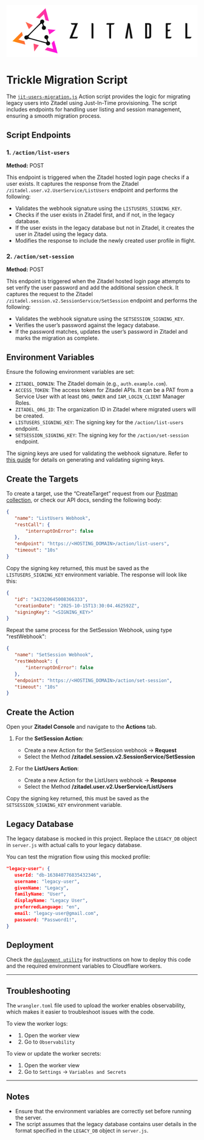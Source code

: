 <p align="center">
    <img src="./assets/logo.png" alt="Zitadel Logo" max-height="200px" width="auto" />
</p>

# Trickle Migration Script

The [`jit-users-migration.js`](/actions-v2-cloudflare-workers/scripts/jit-users-migration/jit-users-migration.js) Action script provides the logic for migrating legacy users into Zitadel using Just-In-Time provisioning. The script includes endpoints for handling user listing and session management, ensuring a smooth migration process.

## Script Endpoints

### 1. `/action/list-users`
**Method:** POST

This endpoint is triggered when the Zitadel hosted login page checks if a user exists. It captures the response from the Zitadel `/zitadel.user.v2.UserService/ListUsers` endpoint and performs the following:

- Validates the webhook signature using the `LISTUSERS_SIGNING_KEY`.
- Checks if the user exists in Zitadel first, and if not, in the legacy database.
- If the user exists in the legacy database but not in Zitadel, it creates the user in Zitadel using the legacy data.
- Modifies the response to include the newly created user profile in flight.

### 2. `/action/set-session`
**Method:** POST

This endpoint is triggered when the Zitadel hosted login page attempts to set verify the user password and add the additional session check. It captures the request to the Zitadel `/zitadel.session.v2.SessionService/SetSession` endpoint and performs the following:

- Validates the webhook signature using the `SETSESSION_SIGNING_KEY`.
- Verifies the user’s password against the legacy database.
- If the password matches, updates the user’s password in Zitadel and marks the migration as complete.

## Environment Variables

Ensure the following environment variables are set:

- `ZITADEL_DOMAIN`: The Zitadel domain (e.g., `auth.example.com`).
- `ACCESS_TOKEN`: The access token for Zitadel APIs. It can be a PAT from a Service User with at least `ORG_OWNER` and `IAM_LOGIN_CLIENT` Manager Roles.
- `ZITADEL_ORG_ID`: The organization ID in Zitadel where migrated users will be created.
- `LISTUSERS_SIGNING_KEY`: The signing key for the `/action/list-users` endpoint.
- `SETSESSION_SIGNING_KEY`: The signing key for the `/action/set-session` endpoint.

The signing keys are used for validating the webhook signature. Refer to [this guide](https://help.zitadel.com/how-to-validate-zitadel-actions-v2-signature-with-node.js) for details on generating and validating signing keys.

## Create the Targets

To create a target, use the “CreateTarget” request from our [Postman collection](https://zitadel.com/docs/apis/introduction#postman-collection-beta), or check our API docs, sending the following body:

```json
{
   "name": "ListUsers Webhook",
   "restCall": {
       "interruptOnError": false
   },
   "endpoint": "https://<HOSTING_DOMAIN>/action/list-users",
   "timeout": "10s"
}
```

Copy the signing key returned, this must be saved as the `LISTUSERS_SIGNING_KEY` environment variable.
The response will look like this:

```json
{
   "id": "342320645008366333",
   "creationDate": "2025-10-15T13:30:04.462592Z",
   "signingKey": "<SIGNING_KEY>"
}
```

Repeat the same process for the SetSession Webhook, using type "restWebhook":

```json
{
   "name": "SetSession Webhook",
   "restWebhook": {
       "interruptOnError": false
   },
   "endpoint": "https://<HOSTING_DOMAIN>/action/set-session",
   "timeout": "10s"
}
```

## Create the Action

Open your **Zitadel Console** and navigate to the **Actions** tab.  

1. For the **SetSession Action**:
   - Create a new Action for the SetSession webhook → **Request**
   - Select the Method **/zitadel.session.v2.SessionService/SetSession**

2. For the **ListUsers Action**:
   - Create a new Action for the ListUsers webhook → **Response**
   - Select the Method **/zitadel.user.v2.UserService/ListUsers**

Copy the signing key returned, this must be saved as the `SETSESSION_SIGNING_KEY` environment variable.

## Legacy Database

The legacy database is mocked in this project. Replace the `LEGACY_DB` object in `server.js` with actual calls to your legacy database.

You can test the migration flow using this mocked profile:

```json
"legacy-user": {
   userId: "db-163840776835432346",
   username: "legacy-user",
   givenName: "Legacy",
   familyName: "User",
   displayName: "Legacy User",
   preferredLanguage: "en",
   email: "legacy-user@gmail.com",
   password: "Password1!",
}
```

## Deployment

Check the [`deployment utility`](deployment-utility/README.md) for instructions on how to deploy this code and the required environment variables to Cloudflare workers.

---

## Troubleshooting
The `wrangler.toml` file used to upload the worker enables observability, which makes it easier to troubleshoot issues with the code. 

To view the worker logs:
- 1. Open the worker view
- 2. Go to `Observability`

To view or update the worker secrets:
- 1. Open the worker view
- 2. Go to `Settings` → `Variables and Secrets`

---

## Notes

- Ensure that the environment variables are correctly set before running the server.
- The script assumes that the legacy database contains user details in the format specified in the `LEGACY_DB` object in `server.js`.